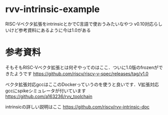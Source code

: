 # rvv-intrinsic-example
RISC-Vベクタ拡張をintrinsicとかでC言語で使おうみたいなやつ
v0.10対応らしいけど参考資料にあるように今は1.0がある

# 参考資料
そもそもRISC-Vベクタ拡張とは何ぞやってのはここ．ついに1.0版のfrozenができたようです
https://github.com/riscv/riscv-v-spec/releases/tag/v1.0

ベクタ拡張対応gccはここのDockerっていうのを使うと良いです．V拡張対応gccにspikeシミュレータが付いています
https://github.com/a163236/rvv_toolchain

intrinsicの詳しい説明はここ
https://github.com/riscv/rvv-intrinsic-doc
